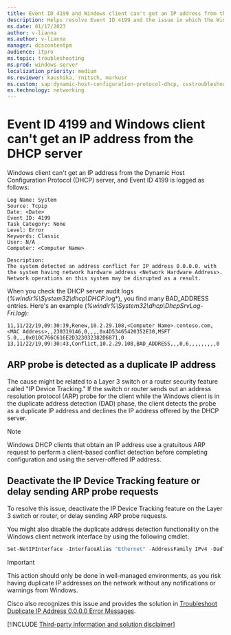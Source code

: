 ```yaml
---
title: Event ID 4199 and Windows client can't get an IP address from the DHCP server
description: Helps resolve Event ID 4199 and the issue in which the Windows client can't get an IP address from the DHCP server.
ms.date: 01/17/2023
author: v-lianna
ms.author: v-lianna
manager: dcscontentpm
audience: itpro
ms.topic: troubleshooting
ms.prod: windows-server
localization_priority: medium
ms.reviewer: kaushika, rnitsch, markusr
ms.custom: sap:dynamic-host-configuration-protocol-dhcp, csstroubleshoot
ms.technology: networking
---
```

# Event ID 4199 and Windows client can't get an IP address from the DHCP server

Windows client can't get an IP address from the Dynamic Host Configuration Protocol (DHCP) server, and Event ID 4199 is logged as follows:

```output
Log Name: System  
Source: Tcpip  
Date: <Date>  
Event ID: 4199  
Task Category: None  
Level: Error  
Keywords: Classic  
User: N/A  
Computer: <Computer Name>  

Description:  
The system detected an address conflict for IP address 0.0.0.0. with the system having network hardware address <Network Hardware Address>. Network operations on this system may be disrupted as a result.  
```

When you check the DHCP server audit logs (*%windir%\\System32\\dhcp\\DHCP*.log*), you find many BAD_ADDRESS entries. Here's an example (*%windir%\\System32\\dhcp\\DhcpSrvLog-Fri.log*):

```output
11,11/22/19,09:30:39,Renew,10.2.29.108,<Computer Name>.contoso.com,<MAC Address>,,230319146,0,,,,0x4D53465420352E30,MSFT 5.0,,,0x010C766C616E2D323032382D6871,0   
13,11/22/19,09:30:43,Conflict,10.2.29.108,BAD_ADDRESS,,,0,6,,,,,,,,,0  
```

## ARP probe is detected as a duplicate IP address

The cause might be related to a Layer 3 switch or a router security feature called "IP Device Tracking." If the switch or router sends out an address resolution protocol (ARP) probe for the client while the Windows client is in the duplicate address detection (DAD) phase, the client detects the probe as a duplicate IP address and declines the IP address offered by the DHCP server.

> [!NOTE]
> Windows DHCP clients that obtain an IP address use a gratuitous ARP request to perform a client-based conflict detection before completing configuration and using the server-offered IP address.  

## Deactivate the IP Device Tracking feature or delay sending ARP probe requests

To resolve this issue, deactivate the IP Device Tracking feature on the Layer 3 switch or router, or delay sending ARP probe requests.  

You might also disable the duplicate address detection functionality on the Windows client network interface by using the following cmdlet:

```powershell
Set-NetIPInterface -InterfaceAlias "Ethernet" -AddressFamily IPv4 -DadTransmits 0 
```

> [!IMPORTANT]
> This action should only be done in well-managed environments, as you risk having duplicate IP addresses on the network without any notifications or warnings from Windows.

Cisco also recognizes this issue and provides the solution in [Troubleshoot Duplicate IP Address 0.0.0.0 Error Messages](https://www.cisco.com/c/en/us/support/docs/ios-nx-os-software/8021x/116529-problemsolution-product-00.html).

[!INCLUDE [Third-party information and solution disclaimer](../../includes/third-party-information-solution-disclaimer.md)]
